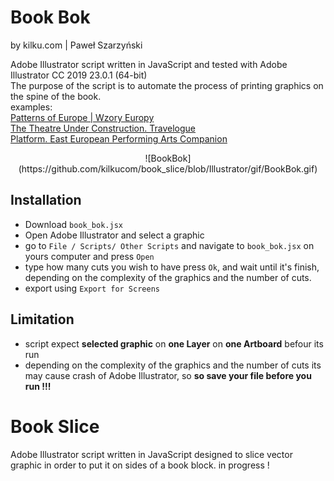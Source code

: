 # Book Bok
by kilku.com | Paweł Szarzyński

Adobe Illustrator script written in JavaScript and tested with Adobe Illustrator CC 2019 23.0.1 (64-bit)  
The purpose of the script is to automate the process of printing graphics on the spine of the book.  
examples:  
[Patterns of Europe | Wzory Europy](http://kilku.com/?portfolio=patterns-of-europe&id=14)  
[The Theatre Under Construction. Travelogue](http://kilku.com/?portfolio=teatr-w-budowie-dziennik-podrozy&id=14)  
[Platform. East European Performing Arts Companion](http://kilku.com/?portfolio=platform-east-european-performing-arts-companion&id=14)

<!-- <center>![aa](https://github.com/kilkucom/book_slice/blob/Illustrator/gif/BookBok.gif)</center> -->
<!-- <center>https://github.com/kilkucom/book_slice/blob/Illustrator/gif/BookBok.gif</center> -->

<p align="center">
![BookBok](https://github.com/kilkucom/book_slice/blob/Illustrator/gif/BookBok.gif)
</p>

## Installation
- Download `book_bok.jsx`
- Open Adobe Illustrator and select a graphic
- go to `File / Scripts/ Other Scripts` and navigate to `book_bok.jsx` on yours computer and press `Open`
- type how many cuts you wish to have press `Ok`, and wait until it's finish, depending on the complexity of the graphics and the number of cuts.
- export using `Export for Screens`

## Limitation
- script expect **selected graphic** on **one Layer** on **one Artboard** befour its run
- depending on the complexity of the graphics and the number of cuts its may cause crash of Adobe Illustrator, so **so save your file before you run !!!**


# Book Slice

Adobe Illustrator script written in JavaScript designed to slice vector graphic in order to put it on sides of a book block.
in progress !

